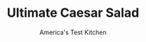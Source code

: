 ---
layout: ../../layouts/MarkdownPostLayout.astro
title: Ultimate Caesar Salad
author: America's Test Kitchen
pubDate: 2023-03-15
description: "Our foolproof method—and a good bit of whisking—produces a bold, bright Caesar salad that just may be the best you’ve ever had."
image_url: https://res.cloudinary.com/hksqkdlah/image/upload/ar_1:1,c_fill,dpr_2.0,f_auto,fl_lossy.progressive.strip_profile,g_faces:auto,q_auto:low,w_344/43331-sfs-cooking-class-caesar-salad-3
tags: ["Side Dishes","Vegetables","Salads","Thanksgiving","Cookbook Collection"]
calories: 2191
protein: 11
carbohydrates: 19
fats: 47
fiber: 2
ingredients: ["3/4 cup, extra-virgin olive oil","2 , garlic cloves, minced","1/2 teaspoon, table salt, divided","1/2 teaspoon, pepper, divided","4 ounces, ciabatta, cut into ½-inch cubes (4 cups)","1 , large egg yolk","1 tablespoon, lemon juice","2 teaspoons, Worcestershire sauce","2 teaspoons, Dijon mustard","2 , anchovy fillets, rinsed and minced, plus extra fillets for serving (optional)","1/4 cup, grated Parmesan cheese, plus 1½ ounces shredded (½ cup)","2 , romaine lettuce hearts (12 ounces), cut into 1-inch pieces"]
serves: 4
time: "50 minutes, plus 20 minute cooling"
instructions: ["Adjust oven rack to middle position and heat oven to 350 degrees. Stir ¼ cup oil, half of garlic, ¼ teaspoon salt, and ¼teaspoon pepper together in large bowl. Add bread and toss to combine. Transfer bread to rimmed baking sheet and bake until light golden, about 18 minutes, stirring halfway through baking. Let cool completely. Wipe bowl clean with paper towels.","Form damp dish towel into ring shape on counter. Set now-empty bowl on towel to stabilize. Whisk egg yolk, lemon juice, Worcestershire, mustard, anchovies, ¼teaspoon salt, ¼ teaspoon pepper, and remaining garlic together in bowl. Whisking constantly, slowly drizzle in remaining ½ cup oil until emulsified. Whisk in grated Parmesan.","Add lettuce, croutons, and shredded Parmesan to bowl with dressing and toss to combine. Season with salt and pepper to taste. Serve, garnished with extra anchovies, if using."]
nutrition: ["315 mg Potassium, K","212 mg Phosphorus, P","289 mg Calcium, Ca","2 mg Iron, Fe","32 mg Magnesium, Mg","568 mg Sodium, Na","1 mg Zinc, Zn","47 g Total lipid (fat)","2 mg Niacin","31 g Fatty acids, total monounsaturated","5 g Fatty acids, total polyunsaturated","5 mg Vitamin C, total ascorbic acid","60 mg Cholesterol","9 g Fatty acids, total saturated","2 g Fiber, total dietary","45 µg Folic acid","133 µg Folate, food","1 g Sugars, total","113 µg Vitamin K (phylloquinone)","108 g Water","19 g Carbohydrate, by difference","210 µg Folate, DFE","11 g Protein","6 mg Vitamin E (alpha-tocopherol)","426 µg Vitamin A, RAE","547 kcal Energy","2191 calories"]
notes: "Use a rasp-style grater or the fine holes of a box grater to grate the Parmesan. To shred it, use the large holes of a box grater. The size of the lettuce is important here. To cut the lettuce into 1-inch pieces, first cut off the core and then cut each romaine heart in half lengthwise. Cut the halves in half lengthwise. Finally, cut crosswise into 1-inch pieces."
---